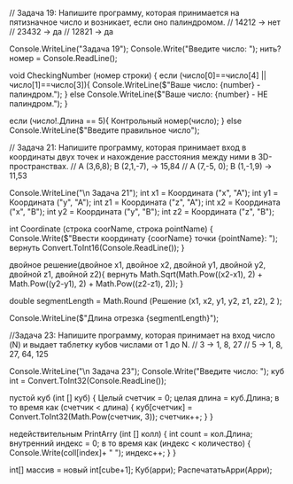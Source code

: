 // Задача 19: Напишите программу, которая принимается на пятизначное число и возникает, если оно палиндромом.
// 14212 -> нет
// 23432 -> да
// 12821 -> да

Console.WriteLine("Задача 19");
Console.Write("Введите число: ");
нить? номер = Console.ReadLine();

void CheckingNumber (номер строки) {
  если (число[0]==число[4] || число[1]==число[3]){
    Console.WriteLine($"Ваше число: {number} - палиндром.");
  }
  else Console.WriteLine($"Ваше число: {number} - НЕ палиндром.");
}

если (число!.Длина == 5){
  Контрольный номер(число);
}
else Console.WriteLine($"Введите правильное число");


// Задача 21: Напишите программу, которая принимает вход в координаты двух точек и нахождение расстояния между ними в 3D-пространствах.
// А (3,6,8); В (2,1,-7), -> 15,84
// А (7,-5, 0); В (1,-1,9) -> 11,53

Console.WriteLine("\n Задача 21");
int x1 = Координата ("x", "A");
int y1 = Координата ("y", "A");
int z1 = Координата ("z", "A");
int x2 = Координата ("x", "B");
int y2 = Координата ("y", "B");
int z2 = Координата ("z", "B");

int Coordinate (строка coorName, строка pointName)
{
    Console.Write($"Ввести координату {coorName} точки {pointName}: ");
    вернуть Convert.ToInt16(Console.ReadLine());
}

двойное решение(двойное x1, двойное x2,
                двойной у1, двойной у2,
                двойной z1, двойной z2){
  вернуть Math.Sqrt(Math.Pow((x2-x1), 2) +
                   Math.Pow((y2-y1), 2) +
                   Math.Pow((z2-z1), 2));
}

double segmentLength = Math.Round (Решение (x1, x2, y1, y2, z1, z2), 2 );

Console.WriteLine($"Длина отрезка {segmentLength}");


//Задача 23: Напишите программу, которая принимает на вход число (N) и выдает таблетку кубов числами от 1 до N.
// 3 -> 1, 8, 27
// 5 -> 1, 8, 27, 64, 125

Console.WriteLine("\n Задача 23");
Console.Write("Введите число: ");
куб int = Convert.ToInt32(Console.ReadLine());

пустой куб (int [] куб) {
  Целый счетчик = 0;
  целая длина = куб.Длина;
  в то время как (счетчик < длина) {
    куб[счетчик] = Convert.ToInt32(Math.Pow(счетчик, 3));
    счетчик++;
  }
}

недействительным PrintArry (int [] колл) {
  int count = кол.Длина;
  внутренний индекс = 0;
  в то время как (индекс < количество) {
    Console.Write(coll[index]+ " ");
    индекс++;
  }
}

int[] массив = новый int[cube+1];
Куб(арри);
РаспечататьАрри(Арри);

